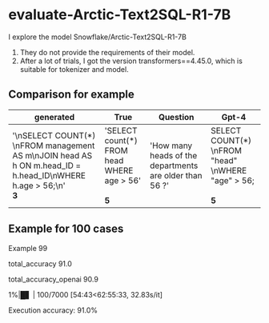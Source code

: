 # evaluate-Arctic-Text2SQL-R1-7B


I explore the model Snowflake/Arctic-Text2SQL-R1-7B

1. They do not provide the requirements of their model.
2. After a lot of trials, I got the version transformers==4.45.0, which is suitable for tokenizer and model.

## Comparison for example

| generated | True | Question | Gpt-4 |
| --- | --- | --- | --- |
| '\\nSELECT COUNT(\*) \\nFROM management AS m\\nJOIN head AS h ON m.head_ID = h.head_ID\\nWHERE h.age > 56;\\n'  <br>**3** | 'SELECT count(\*) FROM head WHERE age > 56'<br><br>**5** | 'How many heads of the departments are older than 56 ?' | SELECT COUNT(\*) \\nFROM "head" \\nWHERE "age" > 56;<br><br>**5** |

## Example for 100 cases

Example 99

total_accuracy 91.0

total_accuracy_openai 90.9

1%|█▋ | 100/7000 \[54:43<62:55:33, 32.83s/it\]

Execution accuracy: 91.0%